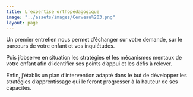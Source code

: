 ```yaml
---
title: L’expertise orthopédagogique
image: "../assets/images/Cerveau%203.png"
layout: page
---
```

Un premier entretien nous permet d’échanger sur votre demande, sur le parcours de votre enfant et vos inquiétudes. 

Puis j’observe en situation les stratégies et les mécanismes mentaux de votre enfant afin d’identifier ses points d’appui et les défis à relever.

Enfin, j’établis un plan d’intervention adapté dans le but de développer les stratégies d’apprentissage qui le feront progresser à la hauteur de ses capacités.